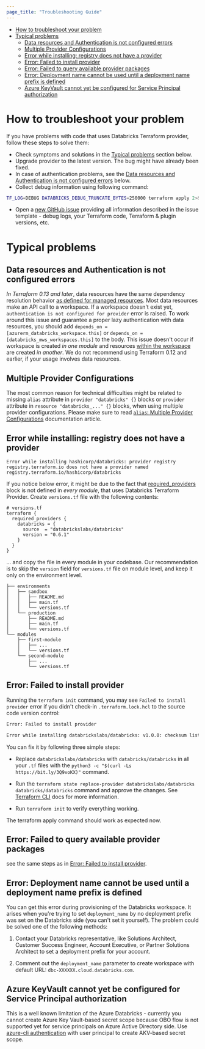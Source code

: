 ```yaml
---
page_title: "Troubleshooting Guide"
---
```


* [How to troubleshoot your problem](#how-to-troubleshoot-your-problem)
* [Typical problems](#typical-problems)
   * [Data resources and Authentication is not configured errors](#data-resources-and-authentication-is-not-configured-errors)
   * [Multiple Provider Configurations](#multiple-provider-configurations)
   * [Error while installing: registry does not have a provider](#error-while-installing-registry-does-not-have-a-provider)
   * [Error: Failed to install provider](#error-failed-to-install-provider)
   * [Error: Failed to query available provider packages](#error-failed-to-query-available-provider-packages)
   * [Error: Deployment name cannot be used until a deployment name prefix is defined](#error-deployment-name-cannot-be-used-until-a-deployment-name-prefix-is-defined)
   * [Azure KeyVault cannot yet be configured for Service Principal authorization](#azure-keyvault-cannot-yet-be-configured-for-service-principal-authorization)


# How to troubleshoot your problem

If you have problems with code that uses Databricks Terraform provider, follow these steps to solve them:

* Check symptoms and solutions in the [Typical problems](#typical-problems) section below.
* Upgrade provider to the latest version. The bug might have already been fixed.
* In case of authentication problems, see the [Data resources and Authentication is not configured errors](#data-resources-and-authentication-is-not-configured-errors) below.
* Collect debug information using following command:

```sh
TF_LOG=DEBUG DATABRICKS_DEBUG_TRUNCATE_BYTES=250000 terraform apply 2>&1 > tf-debug.log
```

* Open a [new GitHub issue](https://github.com/databrickslabs/terraform-provider-databricks/issues/new/choose) providing all information described in the issue template - debug logs, your Terraform code, Terraform & plugin versions, etc.


# Typical problems

## Data resources and Authentication is not configured errors

*In Terraform 0.13 and later*, data resources have the same dependency resolution behavior [as defined for managed resources](https://www.terraform.io/docs/language/resources/behavior.html#resource-dependencies). Most data resources make an API call to a workspace. If a workspace doesn't exist yet, `authentication is not configured for provider` error is raised. To work around this issue and guarantee a proper lazy authentication with data resources, you should add `depends_on = [azurerm_databricks_workspace.this]` or `depends_on = [databricks_mws_workspaces.this]` to the body. This issue doesn't occur if workspace is created *in one module* and resources [within the workspace](guides/workspace-management.md) are created *in another*. We do not recommend using Terraform 0.12 and earlier, if your usage involves data resources.

## Multiple Provider Configurations

The most common reason for technical difficulties might be related to missing `alias` attribute in `provider "databricks" {}` blocks or `provider` attribute in `resource "databricks_..." {}` blocks, when using multiple provider configurations. Please make sure to read [`alias`: Multiple Provider Configurations](https://www.terraform.io/docs/language/providers/configuration.html#alias-multiple-provider-configurations) documentation article. 



## Error while installing: registry does not have a provider

```
Error while installing hashicorp/databricks: provider registry
registry.terraform.io does not have a provider named
registry.terraform.io/hashicorp/databricks
```

If you notice below error, it might be due to the fact that [required_providers](https://www.terraform.io/docs/language/providers/requirements.html#requiring-providers) block is not defined in *every module*, that uses Databricks Terraform Provider. Create `versions.tf` file with the following contents:

```hcl
# versions.tf
terraform {
  required_providers {
    databricks = {
      source  = "databrickslabs/databricks"
      version = "0.6.1"
    }
  }
}
```

... and copy the file in every module in your codebase. Our recommendation is to skip the `version` field for `versions.tf` file on module level, and keep it only on the environment level.

```
├── environments
│   ├── sandbox
│   │   ├── README.md
│   │   ├── main.tf
│   │   └── versions.tf
│   └── production
│       ├── README.md
│       ├── main.tf
│       └── versions.tf
└── modules
    ├── first-module
    │   ├── ...
    │   └── versions.tf
    └── second-module
        ├── ...
        └── versions.tf
```

## Error: Failed to install provider

Running the `terraform init` command, you may see `Failed to install provider` error if you didn't check-in `.terraform.lock.hcl` to the source code version control:

```sh
Error: Failed to install provider

Error while installing databrickslabs/databricks: v1.0.0: checksum list has no SHA-256 hash for "https://github.com/databricks/terraform-provider-databricks/releases/download/v1.0.0/terraform-provider-databricks_1.0.0_darwin_amd64.zip"
```

You can fix it by following three simple steps: 

* Replace `databrickslabs/databricks` with `databricks/databricks` in all your `.tf` files with the `python3 -c "$(curl -Ls https://bit.ly/3Q9voKX)"` command. 

* Run the `terraform state replace-provider databrickslabs/databricks databricks/databricks` command and approve the changes. See [Terraform CLI](https://www.terraform.io/cli/commands/state/replace-provider) docs for more information.

* Run `terraform init` to verify everything working.

The terraform apply command should work as expected now.

## Error: Failed to query available provider packages

see the same steps as in [Error: Failed to install provider](#error-failed-to-install-provider).


## Error: Deployment name cannot be used until a deployment name prefix is defined

You can get this error during provisioning of the Databricks workspace.  It arises when you're trying to set `deployment_name` by no deployment prefix was set on the Databricks side (you can't set it yourself).  The problem could be solved one of the following methods:

1. Contact your Databricks representative, like Solutions Architect, Customer Success Engineer, Account Executive, or Partner Solutions Architect to set a deployment prefix for your account.

1. Comment out the `deployment_name` parameter to create workspace with default URL: `dbc-XXXXXX.cloud.databricks.com`.


## Azure KeyVault cannot yet be configured for Service Principal authorization

This is a well known limitation of the Azure Databricks - currently you cannot create Azure Key Vault-based secret scope because OBO flow is not supported yet for service principals on Azure Active Directory side.  Use [azure-cli authentication](https://registry.terraform.io/providers/databrickslabs/databricks/latest/docs#authenticating-with-azure-cli) with user principal to create AKV-based secret scope. 
